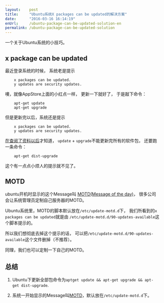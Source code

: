 ```yaml
---
layout:    post
title:     "Ubuntu系统X packages can be updated的解决方案"
date:      "2016-03-16 16:14:19"
enUrl:     /ubuntu-package-can-be-updated-solution-en
permalink: /ubuntu-package-can-be-updated-solution
---
```


一个关于Ubuntu系统的小技巧。

<!--MORE-->


## x package can be updated

最近登录系统的时候，
系统老是提示

```
    x packages can be updated.
    y updates are security updates.
```

噢，就像AppStore上面的小红点一样，
更新一下就好了，
于是敲下命令：

```
    apt-get update
    apt-get upgrade
```

但是更新完以后，系统还是提示

```
    x packages can be updated.
    y updates are security updates.
```

[在查阅了资料以后][dist-upgrade]才知道，
`update` + `upgrade`不能更新完所有的软件包，
还要跑一条命令：

```
    apt-get dist-upgrade
```

这个有一点点小烦人的提示就不见了。


## MOTD

ubuntu开机时显示的这个Message叫
[MOTD(Message of the day)][motd]，
很多公司会让系统管理员定制自己服务器的MOTD。

Ubuntu系统里，MOTD的脚本默认放在`/etc/update-motd.d`下，
我们所看到的`x packages can be updated`就是由
`/etc/update-motd.d/90-updates-available`这个脚本提示的。

所以我们想彻底去掉这个提示的话，
可以把`/etc/update-motd.d/90-updates-available`这个文件删掉（不推荐）。

同理，我们也可以定制一下自己的MOTD。


## 总结

1. Ubuntu下更新全部包命令为`aptget update && apt-get upgrade && apt-get dist-upgrade`.

2. 系统一开始显示的Message叫[MOTD][motd]，默认放在`/etc/update-motd.d`下。

[dist-upgrade]: http://ubuntuforums.org/showthread.php?t=1222909
[motd]: https://en.wikipedia.org/wiki/Motd_(Unix)
